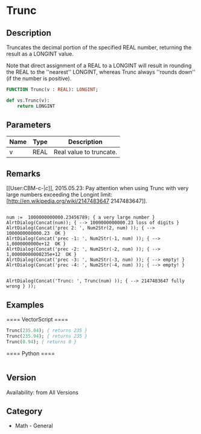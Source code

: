 # Trunc

## Description
Truncates the decimal portion of the specified REAL number, returning the result as a LONGINT value.

Note that direct assignment of a REAL to a LONGINT will result in rounding the REAL to the ''nearest'' LONGINT, whereas Trunc always ''rounds down'' (if the number is positive).

```pascal
FUNCTION Trunc(v : REAL): LONGINT;
```

```python
def vs.Trunc(v):
    return LONGINT
```

## Parameters
|Name|Type|Description|
|---|---|---|
|v|REAL|Real value to truncate.|

## Remarks
[[User:CBM-c-|_c_]], 2015.05.23: Pay attention when using Trunc with very large numbers exceeding the Longint limit: [http://en.wikipedia.org/wiki/2147483647 2147483647]].

<code lang="pas">
num :=  1000000000000.23456789; { a very large number }
AlrtDialog(Concat(num)); { --> 1000000000000.23 loss of digits }
AlrtDialog(Concat('prec 2: ', Num2Str(2, num) )); { --> 1000000000000.23  OK }
AlrtDialog(Concat('prec -1: ', Num2Str(-1, num) )); { --> 1,0000000000e+12  OK }
AlrtDialog(Concat('prec -2: ', Num2Str(-2, num) )); { --> 1,00000000000235e+12  OK }
AlrtDialog(Concat('prec -3: ', Num2Str(-3, num) )); { --> empty! }
AlrtDialog(Concat('prec -4: ', Num2Str(-4, num) )); { --> empty! }

AlrtDialog(Concat('Trunc: ', Trunc(num) )); { --> 2147483647 fully wrong }
));
 </code>

## Examples
==== VectorScript ====
```pascal
Trunc(235.04); { returns 235 }
Trunc(235.94); { returns 235 }
Trunc(0.94); { returns 0 }
```
==== Python ====
```python

```

## Version
Availability: from All Versions

## Category
* Math - General


